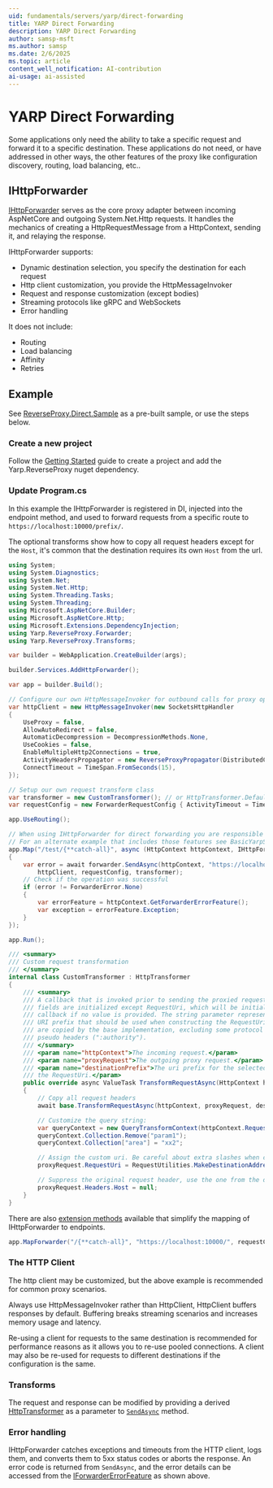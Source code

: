 ```yaml
---
uid: fundamentals/servers/yarp/direct-forwarding
title: YARP Direct Forwarding
description: YARP Direct Forwarding
author: samsp-msft
ms.author: samsp
ms.date: 2/6/2025
ms.topic: article
content_well_notification: AI-contribution
ai-usage: ai-assisted
---
```


# YARP Direct Forwarding

Some applications only need the ability to take a specific request and forward it to a specific destination. These applications do not need, or have addressed in other ways, the other features of the proxy like configuration discovery, routing, load balancing, etc..

## IHttpForwarder

[IHttpForwarder](xref:Yarp.ReverseProxy.Forwarder.IHttpForwarder) serves as the core proxy adapter between incoming AspNetCore and outgoing System.Net.Http requests. It handles the mechanics of creating a HttpRequestMessage from a HttpContext, sending it, and relaying the response.

IHttpForwarder supports:
* Dynamic destination selection, you specify the destination for each request
* Http client customization, you provide the HttpMessageInvoker
* Request and response customization (except bodies)
* Streaming protocols like gRPC and WebSockets
* Error handling

It does not include:
* Routing
* Load balancing
* Affinity
* Retries

## Example

See [ReverseProxy.Direct.Sample](https://github.com/microsoft/reverse-proxy/tree/release/latest/samples/ReverseProxy.Direct.Sample) as a pre-built sample, or use the steps below.

### Create a new project

Follow the [Getting Started](xref:getting-started) guide to create a project and add the Yarp.ReverseProxy nuget dependency.

### Update Program.cs

In this example the IHttpForwarder is registered in DI, injected into the endpoint method, and used to forward requests from a specific route to `https://localhost:10000/prefix/`.

The optional transforms show how to copy all request headers except for the `Host`, it's common that the destination requires its own `Host` from the url.

```csharp
using System;
using System.Diagnostics;
using System.Net;
using System.Net.Http;
using System.Threading.Tasks;
using System.Threading;
using Microsoft.AspNetCore.Builder;
using Microsoft.AspNetCore.Http;
using Microsoft.Extensions.DependencyInjection;
using Yarp.ReverseProxy.Forwarder;
using Yarp.ReverseProxy.Transforms;

var builder = WebApplication.CreateBuilder(args);

builder.Services.AddHttpForwarder();

var app = builder.Build();

// Configure our own HttpMessageInvoker for outbound calls for proxy operations
var httpClient = new HttpMessageInvoker(new SocketsHttpHandler
{
    UseProxy = false,
    AllowAutoRedirect = false,
    AutomaticDecompression = DecompressionMethods.None,
    UseCookies = false,
    EnableMultipleHttp2Connections = true,
    ActivityHeadersPropagator = new ReverseProxyPropagator(DistributedContextPropagator.Current),
    ConnectTimeout = TimeSpan.FromSeconds(15),
});

// Setup our own request transform class
var transformer = new CustomTransformer(); // or HttpTransformer.Default;
var requestConfig = new ForwarderRequestConfig { ActivityTimeout = TimeSpan.FromSeconds(100) };

app.UseRouting();

// When using IHttpForwarder for direct forwarding you are responsible for routing, destination discovery, load balancing, affinity, etc..
// For an alternate example that includes those features see BasicYarpSample.
app.Map("/test/{**catch-all}", async (HttpContext httpContext, IHttpForwarder forwarder) =>
{
    var error = await forwarder.SendAsync(httpContext, "https://localhost:10000/",
        httpClient, requestConfig, transformer);
    // Check if the operation was successful
    if (error != ForwarderError.None)
    {
        var errorFeature = httpContext.GetForwarderErrorFeature();
        var exception = errorFeature.Exception;
    }
});

app.Run();

/// <summary>
/// Custom request transformation
/// </summary>
internal class CustomTransformer : HttpTransformer
{
    /// <summary>
    /// A callback that is invoked prior to sending the proxied request. All HttpRequestMessage
    /// fields are initialized except RequestUri, which will be initialized after the
    /// callback if no value is provided. The string parameter represents the destination
    /// URI prefix that should be used when constructing the RequestUri. The headers
    /// are copied by the base implementation, excluding some protocol headers like HTTP/2
    /// pseudo headers (":authority").
    /// </summary>
    /// <param name="httpContext">The incoming request.</param>
    /// <param name="proxyRequest">The outgoing proxy request.</param>
    /// <param name="destinationPrefix">The uri prefix for the selected destination server which can be used to create
    /// the RequestUri.</param>
    public override async ValueTask TransformRequestAsync(HttpContext httpContext, HttpRequestMessage proxyRequest, string destinationPrefix, CancellationToken cancellationToken)
    {
        // Copy all request headers
        await base.TransformRequestAsync(httpContext, proxyRequest, destinationPrefix, cancellationToken);

        // Customize the query string:
        var queryContext = new QueryTransformContext(httpContext.Request);
        queryContext.Collection.Remove("param1");
        queryContext.Collection["area"] = "xx2";

        // Assign the custom uri. Be careful about extra slashes when concatenating here. RequestUtilities.MakeDestinationAddress is a safe default.
        proxyRequest.RequestUri = RequestUtilities.MakeDestinationAddress("https://example.com", httpContext.Request.Path, queryContext.QueryString);

        // Suppress the original request header, use the one from the destination Uri.
        proxyRequest.Headers.Host = null;
    }
}
```

There are also [extension methods](xref:Microsoft.AspNetCore.Builder.DirectForwardingIEndpointRouteBuilderExtensions) available that simplify the mapping of IHttpForwarder to endpoints.

```csharp
app.MapForwarder("/{**catch-all}", "https://localhost:10000/", requestConfig, transformer, httpClient);
```

### The HTTP Client

The http client may be customized, but the above example is recommended for common proxy scenarios.

Always use HttpMessageInvoker rather than HttpClient, HttpClient buffers responses by default. Buffering breaks streaming scenarios and increases memory usage and latency.

Re-using a client for requests to the same destination is recommended for performance reasons as it allows you to re-use pooled connections. A client may also be re-used for requests to different destinations if the configuration is the same.

### Transforms

The request and response can be modified by providing a derived [HttpTransformer](xref:Yarp.ReverseProxy.Forwarder.HttpTransformer) as a parameter to [`SendAsync`](xref:Yarp.ReverseProxy.Forwarder.IHttpForwarder) method.

### Error handling

IHttpForwarder catches exceptions and timeouts from the HTTP client, logs them, and converts them to 5xx status codes or aborts the response. An error code is returned from `SendAsync`, and the error details can be accessed from the [IForwarderErrorFeature](xref:Yarp.ReverseProxy.Forwarder.IForwarderErrorFeature) as shown above.
